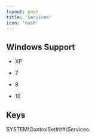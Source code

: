 ```yaml
---
layout: post
title: 'Services'
icon: 'hash'
---
```


## Windows Support

- XP

- 7

- 8

- 10



## Keys

SYSTEM\ControlSet###\Services

